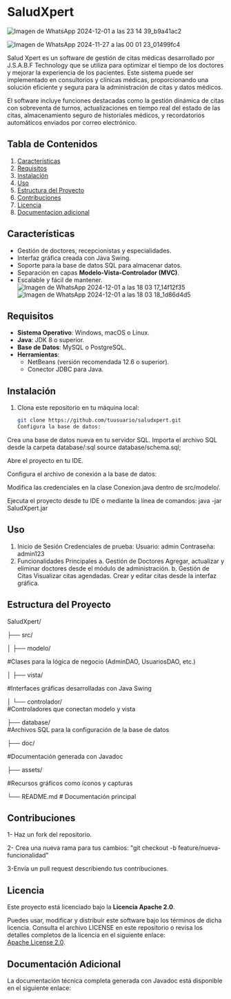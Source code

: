 # SaludXpert
![Imagen de WhatsApp 2024-12-01 a las 23 14 39_b9a41ac2](https://github.com/user-attachments/assets/827629cd-4657-4f38-938e-ebfda536ddf0)

![Imagen de WhatsApp 2024-11-27 a las 00 01 23_01499fc4](https://github.com/user-attachments/assets/aa943f7c-4349-46c8-99cd-5a037abc3821)


Salud Xpert es un software de gestión de citas médicas desarrollado por J.S.A.B.F Technology que se 
utiliza para optimizar el tiempo de los doctores y mejorar la experiencia de los pacientes. 
Este sistema puede ser implementado en consultorios y clínicas médicas, proporcionando una 
solución eficiente y segura para la administración de citas y datos médicos.

El software incluye funciones destacadas como la gestión dinámica de citas con sobreventa de turnos,
actualizaciones en tiempo real del estado de las citas, almacenamiento seguro de historiales médicos, 
y recordatorios automáticos enviados por correo electrónico.



## Tabla de Contenidos
1. [Características](#características)
2. [Requisitos](#requisitos)
3. [Instalación](#instalación)
4. [Uso](#uso)
5. [Estructura del Proyecto](#estructura-del-proyecto)
6. [Contribuciones](#contribuciones)
7. [Licencia](#licencia)
8. [Documentacion adicional](#Documentación-Adicional)

   
## Características
- Gestión de doctores, recepcionistas y especialidades.
- Interfaz gráfica creada con Java Swing.
- Soporte para la base de datos SQL para almacenar datos.
- Separación en capas **Modelo-Vista-Controlador (MVC)**.
- Escalable y fácil de mantener.
  ![Imagen de WhatsApp 2024-12-01 a las 18 03 17_14f12f35](https://github.com/user-attachments/assets/d0d75b4a-4243-4347-961a-c9147d86c11a)
  ![Imagen de WhatsApp 2024-12-01 a las 18 03 18_1d86d4d5](https://github.com/user-attachments/assets/18f24e6d-3d26-4e82-b131-f27345c7c2ec)



## Requisitos
- **Sistema Operativo**: Windows, macOS o Linux.
- **Java**: JDK 8 o superior.
- **Base de Datos**: MySQL o PostgreSQL.
- **Herramientas**:
  - NetBeans (versión recomendada 12.6 o superior).
  - Conector JDBC para Java.

 ## Instalación

1. Clona este repositorio en tu máquina local:
   ```bash
   git clone https://github.com/tuusuario/saludxpert.git
   Configura la base de datos:
Crea una base de datos nueva en tu servidor SQL.
Importa el archivo SQL desde la carpeta database/:sql
source database/schema.sql;

Abre el proyecto en tu IDE.

Configura el archivo de conexión a la base de datos:

Modifica las credenciales en la clase Conexion.java dentro de src/modelo/.

Ejecuta el proyecto desde tu IDE o mediante la línea de comandos:
java -jar SaludXpert.jar

## Uso
1. Inicio de Sesión
Credenciales de prueba:
Usuario: admin
Contraseña: admin123
2. Funcionalidades Principales
a. Gestión de Doctores
Agregar, actualizar y eliminar doctores desde el módulo de administración.
b. Gestión de Citas
Visualizar citas agendadas.
Crear y editar citas desde la interfaz gráfica.

## Estructura del Proyecto

SaludXpert/

├── src/

│   ├── modelo/    

#Clases para la lógica de negocio (AdminDAO, UsuariosDAO, etc.)

│   ├── vista/     

#Interfaces gráficas desarrolladas con Java Swing

│   └── controlador/   
#Controladores que conectan modelo y vista

├── database/     
#Archivos SQL para la configuración de la base de datos

├── doc/     

#Documentación generada con Javadoc

├── assets/

#Recursos gráficos como íconos y capturas

└── README.md            # Documentación principal

## Contribuciones
1- Haz un fork del repositorio.

2- Crea una nueva rama para tus cambios:
"git checkout -b feature/nueva-funcionalidad"

3-Envía un pull request describiendo tus contribuciones.

## Licencia
Este proyecto está licenciado bajo la **Licencia Apache 2.0**. 

Puedes usar, modificar y distribuir este software bajo los términos de dicha licencia. Consulta el archivo LICENSE en este repositorio o revisa los detalles completos de la licencia en el siguiente enlace:  
[Apache License 2.0](https://www.apache.org/licenses/LICENSE-2.0).  

## Documentación Adicional
La documentación técnica completa generada con Javadoc está disponible en el siguiente enlace:
